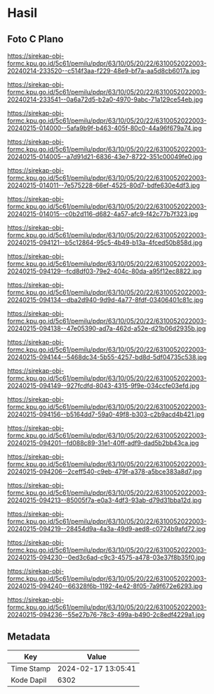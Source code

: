 # Hasil

## Foto C Plano

https://sirekap-obj-formc.kpu.go.id/5c61/pemilu/pdpr/63/10/05/20/22/6310052022003-20240214-233520--c514f3aa-f229-48e9-bf7a-aa5d8cb6017a.jpg

https://sirekap-obj-formc.kpu.go.id/5c61/pemilu/pdpr/63/10/05/20/22/6310052022003-20240214-233541--0a6a72d5-b2a0-4970-9abc-71a129ce54eb.jpg

https://sirekap-obj-formc.kpu.go.id/5c61/pemilu/pdpr/63/10/05/20/22/6310052022003-20240215-014000--5afa9b9f-b463-405f-80c0-44a96f679a74.jpg

https://sirekap-obj-formc.kpu.go.id/5c61/pemilu/pdpr/63/10/05/20/22/6310052022003-20240215-014005--a7d91d21-6836-43e7-8722-351c00049fe0.jpg

https://sirekap-obj-formc.kpu.go.id/5c61/pemilu/pdpr/63/10/05/20/22/6310052022003-20240215-014011--7e575228-66ef-4525-80d7-bdfe630e4df3.jpg

https://sirekap-obj-formc.kpu.go.id/5c61/pemilu/pdpr/63/10/05/20/22/6310052022003-20240215-014015--c0b2d116-d682-4a57-afc9-f42c77b7f323.jpg

https://sirekap-obj-formc.kpu.go.id/5c61/pemilu/pdpr/63/10/05/20/22/6310052022003-20240215-094121--b5c12864-95c5-4b49-b13a-4fced50b858d.jpg

https://sirekap-obj-formc.kpu.go.id/5c61/pemilu/pdpr/63/10/05/20/22/6310052022003-20240215-094129--fcd8df03-79e2-404c-80da-a95f12ec8822.jpg

https://sirekap-obj-formc.kpu.go.id/5c61/pemilu/pdpr/63/10/05/20/22/6310052022003-20240215-094134--dba2d940-9d9d-4a77-8fdf-03406401c81c.jpg

https://sirekap-obj-formc.kpu.go.id/5c61/pemilu/pdpr/63/10/05/20/22/6310052022003-20240215-094138--47e05390-ad7a-462d-a52e-d21b06d2935b.jpg

https://sirekap-obj-formc.kpu.go.id/5c61/pemilu/pdpr/63/10/05/20/22/6310052022003-20240215-094144--5468dc34-5b55-4257-bd8d-5df04735c538.jpg

https://sirekap-obj-formc.kpu.go.id/5c61/pemilu/pdpr/63/10/05/20/22/6310052022003-20240215-094149--927fcdfd-8043-4315-9f9e-034ccfe03efd.jpg

https://sirekap-obj-formc.kpu.go.id/5c61/pemilu/pdpr/63/10/05/20/22/6310052022003-20240215-094156--b5164dd7-59a0-49f8-b303-c2b9acd4b421.jpg

https://sirekap-obj-formc.kpu.go.id/5c61/pemilu/pdpr/63/10/05/20/22/6310052022003-20240215-094201--fd088c89-31e1-40ff-adf9-dad5b2bb43ca.jpg

https://sirekap-obj-formc.kpu.go.id/5c61/pemilu/pdpr/63/10/05/20/22/6310052022003-20240215-094206--2ceff540-c9eb-479f-a378-a5bce383a8d7.jpg

https://sirekap-obj-formc.kpu.go.id/5c61/pemilu/pdpr/63/10/05/20/22/6310052022003-20240215-094213--85005f7a-e0a3-4df3-93ab-d79d31bba12d.jpg

https://sirekap-obj-formc.kpu.go.id/5c61/pemilu/pdpr/63/10/05/20/22/6310052022003-20240215-094219--28454d9a-4a3a-49d9-aed8-c0724b9afd72.jpg

https://sirekap-obj-formc.kpu.go.id/5c61/pemilu/pdpr/63/10/05/20/22/6310052022003-20240215-094230--0ed3c6ad-c9c3-4575-a478-03e37f8b35f0.jpg

https://sirekap-obj-formc.kpu.go.id/5c61/pemilu/pdpr/63/10/05/20/22/6310052022003-20240215-094240--66328f6b-1192-4e42-8f05-7a9f672e6293.jpg

https://sirekap-obj-formc.kpu.go.id/5c61/pemilu/pdpr/63/10/05/20/22/6310052022003-20240215-094236--55e27b76-78c3-499a-b490-2c8edf4229a1.jpg


## Metadata

| Key        | Value               |
| ---------- | ------------------- |
| Time Stamp | 2024-02-17 13:05:41 |
| Kode Dapil | 6302                |



